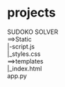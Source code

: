 # projects
SUDOKO SOLVER<br>
==>Static<br>
      |-script.js<br>
      |_styles.css<br>
==>templates<br>
      |_index.html<br>
app.py<br>
